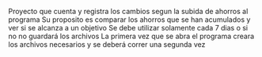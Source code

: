 Proyecto que cuenta y registra los cambios segun la subida de ahorros al programa
Su proposito es comparar los ahorros que se han acumulados y ver si se alcanza a un objetivo
Se debe utilizar solamente cada 7 dias o si no no guardará los archivos 
La primera vez que se abra el programa creara los archivos necesarios y se deberá correr una segunda vez

